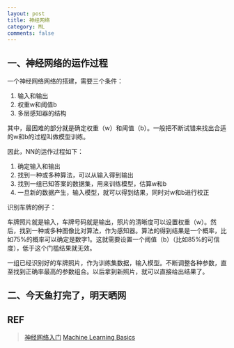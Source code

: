 ```yaml
---
layout: post
title: 神经网络
category: ML
comments: false
---
```

## 一、神经网络的运作过程
一个神经网络网络的搭建，需要三个条件：

1. 输入和输出
2. 权重w和阈值b
3. 多层感知器的结构

其中，最困难的部分就是确定权重（w）和阈值（b）。一般把不断试错来找出合适的w和b的过程叫做模型训练。

因此，NN的运作过程如下：

1. 确定输入和输出
2. 找到一种或多种算法，可以从输入得到输出
3. 找到一组已知答案的数据集，用来训练模型，估算w和b
4. 一旦新的数据产生，输入模型，就可以得到结果，同时对w和b进行校正

识别车牌的例子：

车牌照片就是输入，车牌号码就是输出，照片的清晰度可以设置权重（w）。然后，找到一种或多种图像比对算法，作为感知器。算法的得到结果是一个概率，比如75%的概率可以确定是数字1。这就需要设置一个阈值（b）（比如85%的可信度），低于这个门槛结果就无效。

一组已经识别好的车牌照片，作为训练集数据，输入模型。不断调整各种参数，直至找到正确率最高的参数组合。以后拿到新照片，就可以直接给出结果了。

## 二、今天鱼打完了，明天晒网

## REF
> [神经网络入门](http://www.ruanyifeng.com/blog/2017/07/neural-network.html)
> [Machine Learning Basics](http://www.deeplearningbook.org/contents/ml.html)